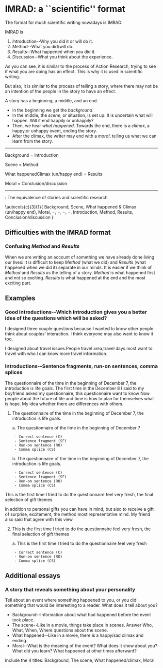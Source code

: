 # IMRAD: a ``scientific'' format

The format for much scientific writing nowadays is IMRAD.

IMRAD is 

1. *I*ntroduction--Why you did it or will do it.
2. *M*ethod--What you did/will do.
3. *R*esults--What happened when you did it.
4. *D*iscussion--What you think about the experience.

As you can see, it is similar to the process of Action Research, trying to see if what you are doing has an effect. This is why it is used in scientific writing.

But also, it is similar to the process of telling a story, where there may not be an intention of the people in the story to have an effect.

A story has a beginning, a middle, and an end.

* In the beginning we get the *background*.
* In the middle, the *scene*, or situation, is set up. It is uncertain what will happen. Will it end happily or unhappily?
* Then, we hear *what happened*. Towards the end, there is a *climax*, a happy,or unhappy event, ending the story.
* After the climax, the writer may end with a *moral*, telling us what we can learn from the story.

---------------------              ---               --------------------- 
Background                          =                  Introduction          

Scene                               =                  Method                

What happenedClimax (un/happy end)  =                  Results               

Moral                               =                  Conclusion/discussion 
---------------------              ---               --------------------- 

: The equivalence of stories and scientific research

\autocols{c}{3}{1}{
Background, Scene, What happened \& Climax (un/happy end), Moral,
=, =, =, =,
Introduction, Method, Results, Conclusion/discussion  }

## Difficulties with the IMRAD format

### Confusing *Method* and *Results*

When we are writing an account of something we have already done living our lives: It is difficult to keep *Method* (what we did) and *Results* (what happened when we did it) separate in our minds. It is easier if we think of *Method* and *Results* as the telling of a story. *Method* is what happened first and not so exciting. *Results* is what happened at the end and the most exciting part.

## Examples

### Good introductions--Which introduction gives you a better idea of the questions which will be asked?

I designed three couple questions because I wanted to know other people think about couples' interaction. I think everyone may also want to know it too. 

I designed about travel issues.People travel area,travel days.most want to travel with who.I can know more travel information.

### Introductions--Sentence fragments, run-on sentences, comma splices

The questionnaire of the time in the beginning of December 7, the introduction is life goals. The first time in the December 8 I said to my boyfriend asked my questionnaire, this questionnaire want to know Now people about the future of life and time is how to plan for themselves what is hope. My idea whether there are differences with others.

1. The questionnaire of the time in the beginning of December 7, the introduction is life goals. 

	a. The questionnaire of the time in the beginning of December 7

		- Correct sentence (C)
		- Sentence fragment (SF)
		- Run-on sentence (RO)
		- Comma splice (CS)

	b. The questionnaire of the time in the beginning of December 7, the introduction is life goals. 

		- Correct sentence (C)
		- Sentence fragment (SF)
		- Run-on sentence (RO)
		- Comma splice (CS)

This is the first time I tried to do the questionnaire feel very fresh, the final selection of gift themes

In addition to personal gifts you can have in mind, but also to receive a gift of surprise, excitement, the method most representative mind. My friend also said that agree with this view

2. This is the first time I tried to do the questionnaire feel very fresh, the final selection of gift themes

	a. This is the first time I tried to do the questionnaire feel very fresh

		- Correct sentence (C)
		- Run-on sentence (RO)
		- Comma splice (CS)

## Additional essays

### A story that reveals something about your personality

Tell about an event where something happened to you, or you did something that would be interesting to a reader. What does it tell about you?

* Background--Information about what had happened before the event took place.
* The scene--Like in a movie, things take place in scenes. Answer Who, What, When, Where questions about the scene.
* What happened--Like in a movie, there is a happy/sad climax and ending.
* Moral--What is the meaning of the event? What does it show about you? What did you learn? What happened at other times afterward?

Include the 4 titles: Background, The scene, What happened/climax, Moral
